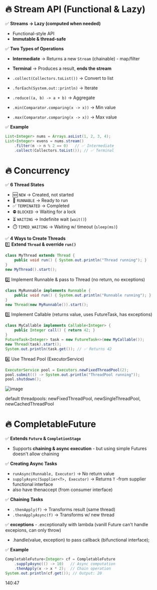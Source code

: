 # 🔥 Stream API (Functional & Lazy)

✅ **Streams → Lazy (computed when needed)**  
   - Functional-style API  
   - **Immutable & thread-safe**  

✅ **Two Types of Operations**  
   - **Intermediate** → Returns a new `Stream` (chainable) - map/filter
   - **Terminal** → Produces a result, **ends the stream**  

   - `.collect(Collectors.toList())` → Convert to list  
   - `.forEach(System.out::println)` → Iterate  
   - `.reduce((a, b) -> a + b)` → Aggregate  
   - `.min(Comparator.comparing(x -> x))` → Min value  
   - `.max(Comparator.comparing(x -> x))` → Max value  

✅ **Example**  
```java
List<Integer> nums = Arrays.asList(1, 2, 3, 4);
List<Integer> evens = nums.stream()
    .filter(n -> n % 2 == 0)   // ✅ Intermediate
    .collect(Collectors.toList()); // ✅ Terminal
```
# 🔥 **Concurrency**  

✅ **6 Thread States**  
   - 🆕 `NEW` → Created, not started  
   - 🏃 `RUNNABLE` → Ready to run  
   - ✅ `TERMINATED` → Completed  
   - ⛔ `BLOCKED` → Waiting for a lock  
   - ⏳ `WAITING` → Indefinite wait (`wait()`)  
   - ⏱️ `TIMED_WAITING` → Waiting w/ timeout (`sleep(ms)`)  

✅ **4 Ways to Create Threads**  
   1️⃣ **Extend `Thread` & override `run()`**  
   ```java
   class MyThread extends Thread {
       public void run() { System.out.println("Thread running"); }
   }
   new MyThread().start();
  ```
2️⃣ Implement Runnable & pass to Thread (no return, no exceptions)
```java
class MyRunnable implements Runnable {
    public void run() { System.out.println("Runnable running"); }
}
new Thread(new MyRunnable()).start();
```
3️⃣ Implement Callable<T> (returns value, uses FutureTask, has exceptions)
```java
class MyCallable implements Callable<Integer> {
    public Integer call() { return 42; }
}
FutureTask<Integer> task = new FutureTask<>(new MyCallable());
new Thread(task).start();
System.out.println(task.get()); // ✅ Returns 42
```

4️⃣ Use Thread Pool (ExecutorService)
```java
ExecutorService pool = Executors.newFixedThreadPool(2);
pool.submit(() -> System.out.println("ThreadPool running"));
pool.shutdown();
```
![image](https://github.com/user-attachments/assets/8d316374-8e99-4522-8f0e-cb1f44ac35be)


default threadpools: newFixedThreadPool, newSingleThreadPool, newCachedThreadPool

# 🔥 CompletableFuture 

✅ **Extends `Future` & `CompletionStage`**  
   - Supports **chaining & async execution** - but using simple Futures doesn't allow chaining

✅ **Creating Async Tasks**  
   - `runAsync(Runnable, Executor)` → No return value  
   - `supplyAsync(Supplier<T>, Executor)` → Returns `T`  -from supplier functional interface
   - also have thenaccept (from consumer interface)

✅ **Chaining Tasks**  
   - `.thenApply(f)` → Transforms result (same thread)  
   - `.thenApplyAsync(f)` → Transforms w/ new thread

✅ **exceptions**  - .exceptionally with lambda (vanill Future can't handle excepions, can only throw)
- .handle(value, exception) to pass callback (bifunctional interface); 

✅ **Example**  
```java
CompletableFuture<Integer> cf = CompletableFuture
    .supplyAsync(() -> 10)   // Async computation
    .thenApply(x -> x * 2);  // Chain operation
System.out.println(cf.get()); // Output: 20
```

140:47
